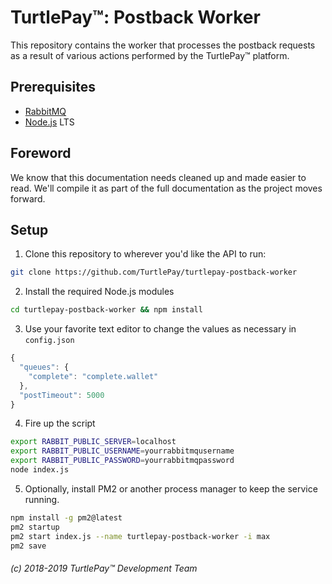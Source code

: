 # TurtlePay™: Postback Worker

This repository contains the worker that processes the postback requests as a result of various actions performed by the TurtlePay™ platform.

## Prerequisites

* [RabbitMQ](https://www.rabbitmq.com/)
* [Node.js](https://nodejs.org/) LTS

## Foreword

We know that this documentation needs cleaned up and made easier to read. We'll compile it as part of the full documentation as the project moves forward.

## Setup

1) Clone this repository to wherever you'd like the API to run:

```bash
git clone https://github.com/TurtlePay/turtlepay-postback-worker
```

2) Install the required Node.js modules

```bash
cd turtlepay-postback-worker && npm install
```

3) Use your favorite text editor to change the values as necessary in `config.json`

```javascript
{
  "queues": {
    "complete": "complete.wallet"
  },
  "postTimeout": 5000
}
```

4) Fire up the script

```bash
export RABBIT_PUBLIC_SERVER=localhost
export RABBIT_PUBLIC_USERNAME=yourrabbitmqusername
export RABBIT_PUBLIC_PASSWORD=yourrabbitmqpassword
node index.js
```

5) Optionally, install PM2 or another process manager to keep the service running.

```bash
npm install -g pm2@latest
pm2 startup
pm2 start index.js --name turtlepay-postback-worker -i max
pm2 save
```

###### (c) 2018-2019 TurtlePay™ Development Team

